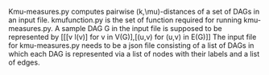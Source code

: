Kmu-measures.py computes pairwise (k,\mu)-distances of a set of DAGs in an input file.
kmufunction.py is the set of function required for running kmu-measures.py.
A sample DAG G in the input file is supposed to be represented by [[[v l(v)] for v in V(G)],[(u,v) for (u,v) in E(G)]]
The input file for kmu-measures.py needs to be a json file consisting of a list of DAGs in which each DAG is represented via a list of nodes with their labels and a list of edges.
